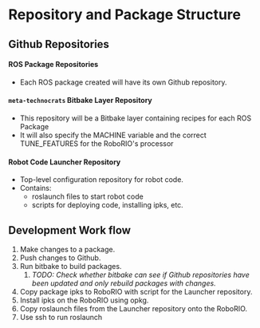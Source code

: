 # Repository and Package Structure 

## Github Repositories

#### ROS Package Repositories

* Each ROS package created will have its own Github repository.

#### `meta-technocrats` Bitbake Layer Repository

* This repository will be a Bitbake layer containing recipes for each ROS Package
* It will also specify the MACHINE variable and the correct TUNE_FEATURES for the RoboRIO's processor

#### Robot Code Launcher Repository

* Top-level configuration repository for robot code.
* Contains:
  * roslaunch files to start robot code
  * scripts for deploying code, installing ipks, etc.

## Development Work flow

1. Make changes to a package.
2. Push changes to Github.
3. Run bitbake to build packages.
   1. *TODO: Check whether bitbake can see if Github repositories have been updated and only rebuild packages with changes.*
4. Copy package ipks to RoboRIO with script for the Launcher repository.
5. Install ipks on the RoboRIO using opkg.
6. Copy roslaunch files from the Launcher repository onto the RoboRIO.
7. Use ssh to run roslaunch

